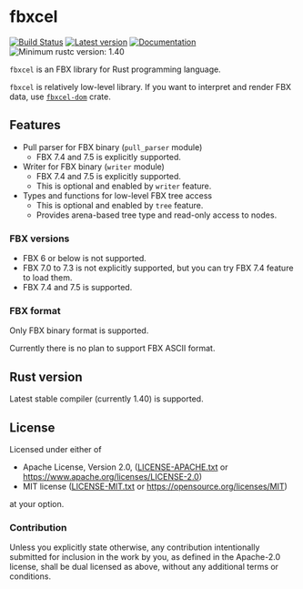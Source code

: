 # fbxcel

[![Build Status](https://travis-ci.com/lo48576/fbxcel.svg?branch=develop)](https://travis-ci.com/lo48576/fbxcel)
[![Latest version](https://img.shields.io/crates/v/fbxcel.svg)](https://crates.io/crates/fbxcel)
[![Documentation](https://docs.rs/fbxcel/badge.svg)](https://docs.rs/fbxcel)
![Minimum rustc version: 1.40](https://img.shields.io/badge/rustc-1.40+-lightgray.svg)

`fbxcel` is an FBX library for Rust programming language.

`fbxcel` is relatively low-level library.
If you want to interpret and render FBX data, use
[`fbxcel-dom`](https://github.com/lo48576/fbxcel-dom) crate.

## Features

* Pull parser for FBX binary (`pull_parser` module)
    + FBX 7.4 and 7.5 is explicitly supported.
* Writer for FBX binary (`writer` module)
    + FBX 7.4 and 7.5 is explicitly supported.
    + This is optional and enabled by `writer` feature.
* Types and functions for low-level FBX tree access
    + This is optional and enabled by `tree` feature.
    + Provides arena-based tree type and read-only access to nodes.

### FBX versions

* FBX 6 or below is not supported.
* FBX 7.0 to 7.3 is not explicitly supported, but you can try FBX 7.4 feature to load them.
* FBX 7.4 and 7.5 is supported.

### FBX format

Only FBX binary format is supported.

Currently there is no plan to support FBX ASCII format.


## Rust version

Latest stable compiler (currently 1.40) is supported.

## License

Licensed under either of

* Apache License, Version 2.0, ([LICENSE-APACHE.txt](LICENSE-APACHE.txt) or
  <https://www.apache.org/licenses/LICENSE-2.0>)
* MIT license ([LICENSE-MIT.txt](LICENSE-MIT.txt) or
  <https://opensource.org/licenses/MIT>)

at your option.

### Contribution

Unless you explicitly state otherwise, any contribution intentionally submitted
for inclusion in the work by you, as defined in the Apache-2.0 license, shall be
dual licensed as above, without any additional terms or conditions.
